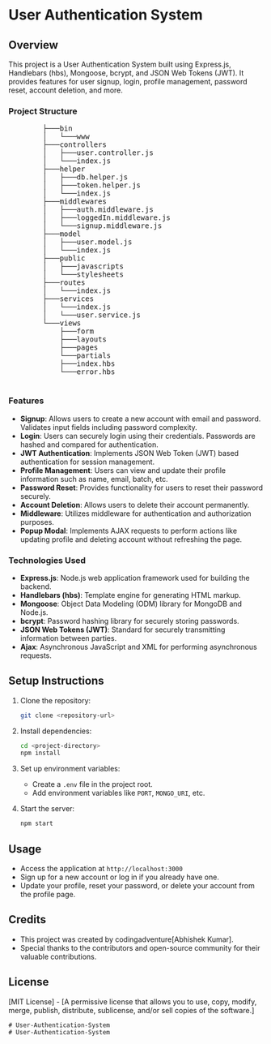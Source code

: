 ﻿# User Authentication System

## Overview
This project is a User Authentication System built using Express.js, Handlebars (hbs), Mongoose, bcrypt, and JSON Web Tokens (JWT). It provides features for user signup, login, profile management, password reset, account deletion, and more.

### Project Structure
<pre>
        ├───bin
        │   └───www
        ├───controllers
        │   ├───user.controller.js
        │   └───index.js
        ├───helper
        │   ├───db.helper.js
        │   ├───token.helper.js
        │   └───index.js
        ├───middlewares
        │   ├───auth.middleware.js
        │   ├───loggedIn.middleware.js
        │   └───signup.middleware.js
        ├───model
        │   ├───user.model.js
        │   └───index.js
        ├───public
        │   ├───javascripts
        │   └───stylesheets
        ├───routes
        │   └───index.js
        ├───services
        │   └───index.js
        │   └───user.service.js
        └───views
            ├───form
            ├───layouts
            ├───pages
            └───partials
            ├───index.hbs
            └───error.hbs
    </pre>


### Features
- **Signup**: Allows users to create a new account with email and password. Validates input fields including password complexity.
- **Login**: Users can securely login using their credentials. Passwords are hashed and compared for authentication.
- **JWT Authentication**: Implements JSON Web Token (JWT) based authentication for session management.
- **Profile Management**: Users can view and update their profile information such as name, email, batch, etc.
- **Password Reset**: Provides functionality for users to reset their password securely.
- **Account Deletion**: Allows users to delete their account permanently.
- **Middleware**: Utilizes middleware for authentication and authorization purposes.
- **Popup Modal**: Implements AJAX requests to perform actions like updating profile and deleting account without refreshing the page.

### Technologies Used
- **Express.js**: Node.js web application framework used for building the backend.
- **Handlebars (hbs)**: Template engine for generating HTML markup.
- **Mongoose**: Object Data Modeling (ODM) library for MongoDB and Node.js.
- **bcrypt**: Password hashing library for securely storing passwords.
- **JSON Web Tokens (JWT)**: Standard for securely transmitting information between parties.
- **Ajax**: Asynchronous JavaScript and XML for performing asynchronous requests.


## Setup Instructions
1. Clone the repository:
   ```bash
   git clone <repository-url>
   ```

2. Install dependencies:
   ```bash
   cd <project-directory>
   npm install
   ```

3. Set up environment variables:
   - Create a `.env` file in the project root.
   - Add environment variables like `PORT`, `MONGO_URI`, etc.

4. Start the server:
   ```bash
   npm start
   ```

## Usage
- Access the application at `http://localhost:3000`
- Sign up for a new account or log in if you already have one.
- Update your profile, reset your password, or delete your account from the profile page.

## Credits
- This project was created by codingadventure[Abhishek Kumar].
- Special thanks to the contributors and open-source community for their valuable contributions.

## License
[MIT License] - [A permissive license that allows you to use, copy, modify, merge, publish, distribute, sublicense, and/or sell copies of the software.]
```
# User-Authentication-System
# User-Authentication-System
